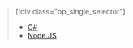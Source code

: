 > [!div class="op_single_selector"]
> * [C#](../articles/iot-hub/iot-hub-device-management-device-jobs.md)
> * [Node.JS](../articles/iot-hub/iot-hub-device-management-device-jobs-node.md)
> 
> 

